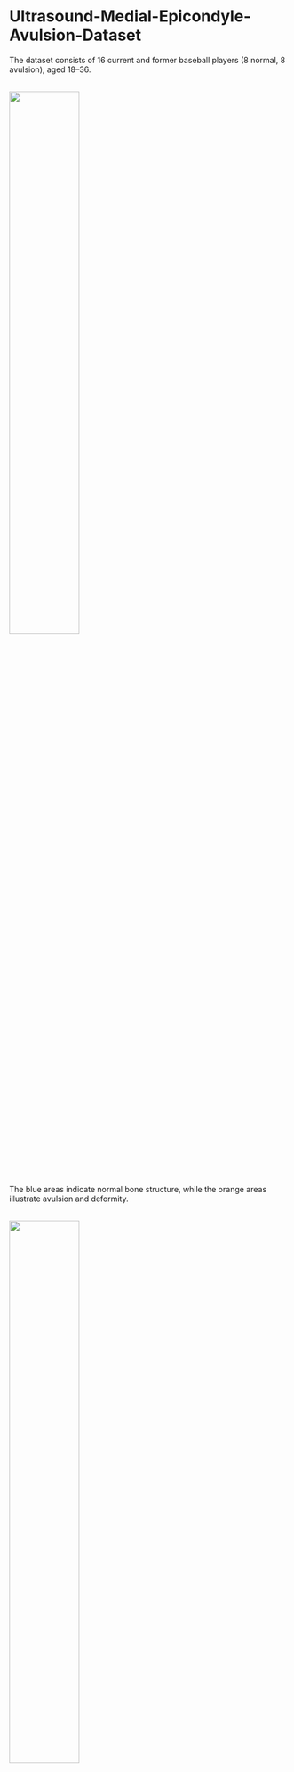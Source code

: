 # Ultrasound-Medial-Epicondyle-Avulsion-Dataset

The dataset consists of 16 current and former baseball players (8 normal, 8 avulsion), aged 18–36.  
<br>

<img src="https://github.com/user-attachments/assets/2870f0b4-af09-455f-b6ea-716110c6215e" width="50%">

The blue areas indicate normal bone structure, while the orange areas illustrate avulsion and deformity.  
<br>

<img src="https://github.com/user-attachments/assets/a849d2bf-461e-4320-a188-9d92de340ef3" width="50%">

We will make the entire dataset publicly available after the publication of our paper.  

This dataset is licensed under the Creative Commons Attribution-NonCommercial 4.0 International License (CC BY-NC 4.0).  
For details, visit: https://creativecommons.org/licenses/by-nc/4.0/
